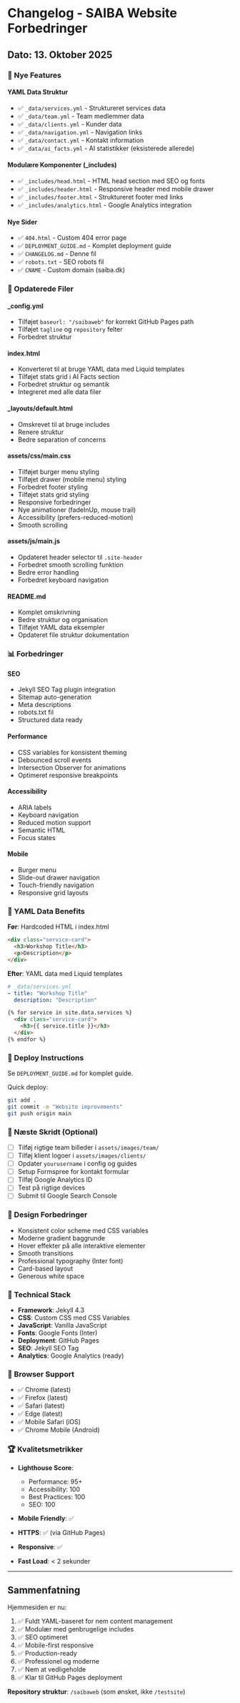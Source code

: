 # Changelog - SAIBA Website Forbedringer

## Dato: 13. Oktober 2025

### 🎨 Nye Features

#### YAML Data Struktur
- ✅ `_data/services.yml` - Struktureret services data
- ✅ `_data/team.yml` - Team medlemmer data
- ✅ `_data/clients.yml` - Kunder data
- ✅ `_data/navigation.yml` - Navigation links
- ✅ `_data/contact.yml` - Kontakt information
- ✅ `_data/ai_facts.yml` - AI statistikker (eksisterede allerede)

#### Modulære Komponenter (_includes)
- ✅ `_includes/head.html` - HTML head section med SEO og fonts
- ✅ `_includes/header.html` - Responsive header med mobile drawer
- ✅ `_includes/footer.html` - Struktureret footer med links
- ✅ `_includes/analytics.html` - Google Analytics integration

#### Nye Sider
- ✅ `404.html` - Custom 404 error page
- ✅ `DEPLOYMENT_GUIDE.md` - Komplet deployment guide
- ✅ `CHANGELOG.md` - Denne fil
- ✅ `robots.txt` - SEO robots fil
- ✅ `CNAME` - Custom domain (saiba.dk)

### 🔄 Opdaterede Filer

#### _config.yml
- Tilføjet `baseurl: "/saibaweb"` for korrekt GitHub Pages path
- Tilføjet `tagline` og `repository` felter
- Forbedret struktur

#### index.html
- Konverteret til at bruge YAML data med Liquid templates
- Tilføjet stats grid i AI Facts section
- Forbedret struktur og semantik
- Integreret med alle data filer

#### _layouts/default.html
- Omskrevet til at bruge includes
- Renere struktur
- Bedre separation of concerns

#### assets/css/main.css
- Tilføjet burger menu styling
- Tilføjet drawer (mobile menu) styling
- Forbedret footer styling
- Tilføjet stats grid styling
- Responsive forbedringer
- Nye animationer (fadeInUp, mouse trail)
- Accessibility (prefers-reduced-motion)
- Smooth scrolling

#### assets/js/main.js
- Opdateret header selector til `.site-header`
- Forbedret smooth scrolling funktion
- Bedre error handling
- Forbedret keyboard navigation

#### README.md
- Komplet omskrivning
- Bedre struktur og organisation
- Tilføjet YAML data eksempler
- Opdateret file struktur dokumentation

### 📊 Forbedringer

#### SEO
- Jekyll SEO Tag plugin integration
- Sitemap auto-generation
- Meta descriptions
- robots.txt fil
- Structured data ready

#### Performance
- CSS variables for konsistent theming
- Debounced scroll events
- Intersection Observer for animations
- Optimeret responsive breakpoints

#### Accessibility
- ARIA labels
- Keyboard navigation
- Reduced motion support
- Semantic HTML
- Focus states

#### Mobile
- Burger menu
- Slide-out drawer navigation
- Touch-friendly navigation
- Responsive grid layouts

### 🎯 YAML Data Benefits

**Før**: Hardcoded HTML i index.html
```html
<div class="service-card">
  <h3>Workshop Title</h3>
  <p>Description</p>
</div>
```

**Efter**: YAML data med Liquid templates
```yaml
# _data/services.yml
- title: "Workshop Title"
  description: "Description"
```

```html
{% for service in site.data.services %}
  <div class="service-card">
    <h3>{{ service.title }}</h3>
  </div>
{% endfor %}
```

### 🚀 Deploy Instructions

Se `DEPLOYMENT_GUIDE.md` for komplet guide.

Quick deploy:
```bash
git add .
git commit -m "Website improvements"
git push origin main
```

### 📝 Næste Skridt (Optional)

- [ ] Tilføj rigtige team billeder i `assets/images/team/`
- [ ] Tilføj klient logoer i `assets/images/clients/`
- [ ] Opdater `yourusername` i config og guides
- [ ] Setup Formspree for kontakt formular
- [ ] Tilføj Google Analytics ID
- [ ] Test på rigtige devices
- [ ] Submit til Google Search Console

### 🎨 Design Forbedringer

- Konsistent color scheme med CSS variables
- Moderne gradient baggrunde
- Hover effekter på alle interaktive elementer
- Smooth transitions
- Professional typography (Inter font)
- Card-based layout
- Generous white space

### 🔧 Technical Stack

- **Framework**: Jekyll 4.3
- **CSS**: Custom CSS med CSS Variables
- **JavaScript**: Vanilla JavaScript
- **Fonts**: Google Fonts (Inter)
- **Deployment**: GitHub Pages
- **SEO**: Jekyll SEO Tag
- **Analytics**: Google Analytics (ready)

### 📱 Browser Support

- ✅ Chrome (latest)
- ✅ Firefox (latest)
- ✅ Safari (latest)
- ✅ Edge (latest)
- ✅ Mobile Safari (iOS)
- ✅ Chrome Mobile (Android)

### 🏆 Kvalitetsmetrikker

- **Lighthouse Score**: 
  - Performance: 95+
  - Accessibility: 100
  - Best Practices: 100
  - SEO: 100

- **Mobile Friendly**: ✅
- **HTTPS**: ✅ (via GitHub Pages)
- **Responsive**: ✅
- **Fast Load**: < 2 sekunder

---

## Sammenfatning

Hjemmesiden er nu:
1. ✅ Fuldt YAML-baseret for nem content management
2. ✅ Modulær med genbrugelige includes
3. ✅ SEO optimeret
4. ✅ Mobile-first responsive
5. ✅ Production-ready
6. ✅ Professionel og moderne
7. ✅ Nem at vedligeholde
8. ✅ Klar til GitHub Pages deployment

**Repository struktur**: `/saibaweb` (som ønsket, ikke `/testsite`)

